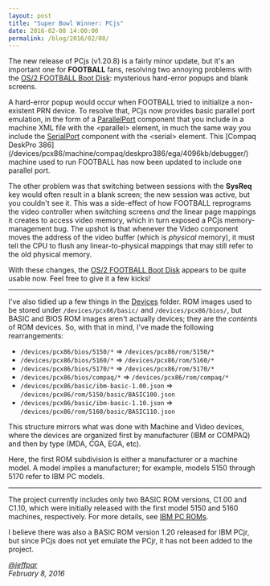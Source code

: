 ```yaml
---
layout: post
title: "Super Bowl Winner: PCjs"
date: 2016-02-08 14:00:00
permalink: /blog/2016/02/08/
---
```


The new release of PCjs (v1.20.8) is a fairly minor update, but it's an important one for **FOOTBALL** fans, resolving
two annoying problems with the [OS/2 FOOTBALL Boot Disk](/disks/pcx86/os2/misc/football/87058/): mysterious hard-error popups
and blank screens.

A hard-error popup would occur when FOOTBALL tried to initialize a non-existent PRN device.  To resolve that, PCjs
now provides basic parallel port emulation, in the form of a [ParallelPort](/docs/pcx86/parallel/) component that you
include in a machine XML file with the &lt;parallel&gt; element, in much the same way you include the
[SerialPort](/docs/pcx86/serial/) component with the &lt;serial&gt; element.  This [Compaq DeskPro 386]
(/devices/pcx86/machine/compaq/deskpro386/ega/4096kb/debugger/) machine used to run FOOTBALL has now been updated to
include one parallel port.

The other problem was that switching between sessions with the **SysReq** key would often result in a blank screen;
the new session was active, but you couldn't see it.  This was a side-effect of how FOOTBALL reprograms the video
controller when switching screens *and* the linear page mappings it creates to access video memory, which in turn
exposed a PCjs memory-management bug.  The upshot is that whenever the Video component moves the address of the video
buffer (which is *physical* memory), it must tell the CPU to flush any linear-to-physical mappings that may still refer
to the old physical memory.

With these changes, the [OS/2 FOOTBALL Boot Disk](/disks/pcx86/os2/misc/football/87058/) appears to be quite usable now.
Feel free to give it a few kicks!

---

I've also tidied up a few things in the [Devices](/devices/) folder.  ROM images used to be stored under
`/devices/pcx86/basic/` and `/devices/pcx86/bios/`, but BASIC and BIOS ROM images aren't actually devices; they are the
*contents* of ROM devices.  So, with that in mind, I've made the following rearrangements:

* `/devices/pcx86/bios/5150/*` => `/devices/pcx86/rom/5150/*`
* `/devices/pcx86/bios/5160/*` => `/devices/pcx86/rom/5160/*`
* `/devices/pcx86/bios/5170/*` => `/devices/pcx86/rom/5170/*`
* `/devices/pcx86/bios/compaq/*` => `/devices/pcx86/rom/compaq/*`
* `/devices/pcx86/basic/ibm-basic-1.00.json` => `/devices/pcx86/rom/5150/basic/BASIC100.json`
* `/devices/pcx86/basic/ibm-basic-1.10.json` => `/devices/pcx86/rom/5160/basic/BASIC110.json`

This structure mirrors what was done with Machine and Video devices, where the devices are organized
first by manufacturer (IBM or COMPAQ) and then by type (MDA, CGA, EGA, etc).

Here, the first ROM subdivision is either a manufacturer or a machine model.  A model implies a manufacturer;
for example, models 5150 through 5170 refer to IBM PC models.

---

The project currently includes only two BASIC ROM versions, C1.00 and C1.10, which were initially released with the
first model 5150 and 5160 machines, respectively.  For more details, see [IBM PC ROMs](/devices/pcx86/rom/).

I believe there was also a BASIC ROM version 1.20 released for IBM PCjr, but since PCjs does not yet emulate the PCjr,
it has not been added to the project.

*[@jeffpar](https://jeffpar.com)*  
*February 8, 2016*
